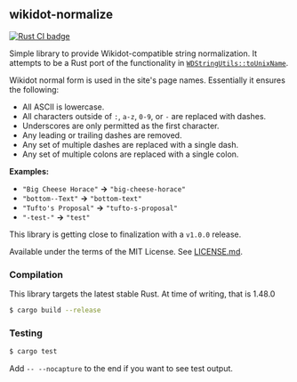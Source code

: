## wikidot-normalize

<p>
  <a href="https://github.com/Nu-SCPTheme/wikidot-normalize/actions?query=workflow%3A%22Rust+CI%22">
    <img src="https://github.com/Nu-SCPTheme/wikidot-normalize/workflows/Rust%20CI/badge.svg"
         alt="Rust CI badge">
  </a>
</p>

Simple library to provide Wikidot-compatible string normalization. It attempts to be a Rust port of the functionality in [`WDStringUtils::toUnixName`](https://github.com/scpwiki/wikijump/blob/master/php/utils/WDStringUtils.php).

Wikidot normal form is used in the site's page names. Essentially it ensures the following:

* All ASCII is lowercase.
* All characters outside of `:`, `a-z`, `0-9`, or `-` are replaced with dashes.
* Underscores are only permitted as the first character.
* Any leading or trailing dashes are removed.
* Any set of multiple dashes are replaced with a single dash.
* Any set of multiple colons are replaced with a single colon.

**Examples:**

* `"Big Cheese Horace"` **->** `"big-cheese-horace"`
* `"bottom--Text"` **->** `"bottom-text"`
* `"Tufto's Proposal"` **->** `"tufto-s-proposal"`
* `"-test-"` **->** `"test"`

This library is getting close to finalization with a `v1.0.0` release.

Available under the terms of the MIT License. See [LICENSE.md](LICENSE).

### Compilation
This library targets the latest stable Rust. At time of writing, that is 1.48.0

```sh
$ cargo build --release
```

### Testing
```sh
$ cargo test
```

Add `-- --nocapture` to the end if you want to see test output.
